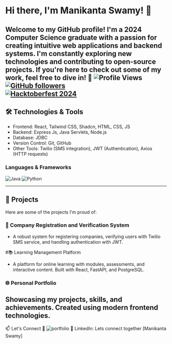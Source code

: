 <!--
**Manikanta-swamy/Manikanta-swamy** is a ✨ _special_ ✨ repository because its `README.md` (this file) appears on your GitHub profile.

Here are some ideas to get you started:

- 🔭 I’m currently working on ...
- 🌱 I’m currently learning ...
- 👯 I’m looking to collaborate on ...
- 🤔 I’m looking for help with ...
- 💬 Ask me about ...
- 📫 How to reach me: ...
- 😄 Pronouns: ...
- ⚡ Fun fact: ...
-->

# Hi there, I'm Manikanta Swamy! 👋

Welcome to my GitHub profile! 
I'm a 2024 Computer Science graduate with a passion for creating intuitive web applications and backend systems. I'm constantly exploring new technologies and contributing to open-source projects. If you're here to check out some of my work, feel free to dive in! 🚀
![Profile Views](https://komarev.com/ghpvc/?username=Manikanta-swamy&color=blueviolet)  
[![GitHub followers](https://img.shields.io/github/followers/Manikanta-swamy?label=Followers&style=social)](https://github.com/Manikanta-swamy)  
[![Hacktoberfest 2024](https://img.shields.io/badge/Hacktoberfest%202024-Contributor-orange)](https://hacktoberfest.com/)
---
## 🛠️ Technologies & Tools
- Frontend: React, Tailwind CSS, Shadcn, HTML, CSS, JS
- Backend: Express Js, Java Servlets, Node.js
- Database: JDBC
- Version Control: Git, GitHub
- Other Tools: Twilio (SMS integration), JWT (Authentication), Axios (HTTP requests)
### Languages & Frameworks
![Java](https://img.shields.io/badge/Java-ED8B00?style=for-the-badge&logo=java&logoColor=white)
![Python](https://img.shields.io/badge/Python-3776AB?style=for-the-badge&logo=python&logoColor=white)

---

## 🌟 Projects
Here are some of the projects I'm proud of:

### 🔐 Company Registration and Verification System
- A robust system for registering companies, verifying users with Twilio SMS service, and handling authentication with JWT.

#📚 Learning Management Platform
- A platform for online learning with modules, assessments, and interactive content. Built with React, FastAPI, and PostgreSQL.

### 🌐 Personal Portfolio
Showcasing my projects, skills, and achievements. Created using modern frontend technologies.
---
📫 Let's Connect
💼 ![portfolio](https://manikanta-swamy.vercel.app)
💬 LinkedIn: Lets connect together [Manikanta Swamy]
